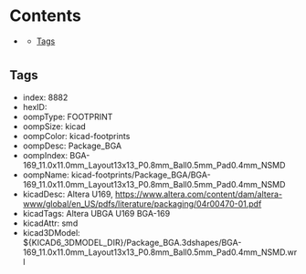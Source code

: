 



Contents
========

* [](#)
	* [Tags](#tags)

# 

## Tags

- index: 8882
- hexID: 
- oompType: FOOTPRINT
- oompSize: kicad
- oompColor: kicad-footprints
- oompDesc: Package_BGA
- oompIndex: BGA-169_11.0x11.0mm_Layout13x13_P0.8mm_Ball0.5mm_Pad0.4mm_NSMD
- oompName: kicad-footprints/Package_BGA/BGA-169_11.0x11.0mm_Layout13x13_P0.8mm_Ball0.5mm_Pad0.4mm_NSMD
- kicadDesc: Altera U169, https://www.altera.com/content/dam/altera-www/global/en_US/pdfs/literature/packaging/04r00470-01.pdf
- kicadTags: Altera UBGA U169 BGA-169
- kicadAttr: smd
- kicad3DModel: ${KICAD6_3DMODEL_DIR}/Package_BGA.3dshapes/BGA-169_11.0x11.0mm_Layout13x13_P0.8mm_Ball0.5mm_Pad0.4mm_NSMD.wrl
